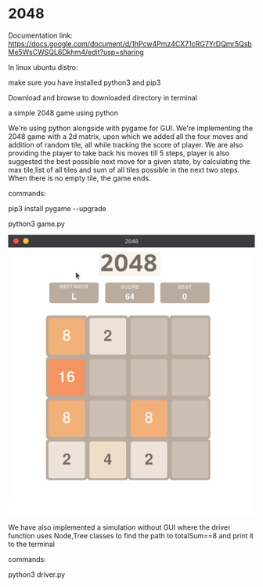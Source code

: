# 2048
Documentation link: https://docs.google.com/document/d/1hPcw4Pmz4CX71cRG7YrDQmr5QsbMe5WsCWSQL6Dkhm4/edit?usp=sharing

In linux ubuntu distro:

make sure you have installed python3 and pip3

Download and browse to downloaded directory in terminal

a simple 2048 game using python

We're using python alongside with pygame for GUI. We're implementing the 2048 game with a 2d matrix, upon which we added all the four moves and addition of random tile, all while tracking the score of player. We are also providing the player to take back his moves till 5 steps, player is also suggested the best possible next move for a given state, by calculating the max tile,list of all tiles and sum of all tiles possible in the next two steps. When there is no empty tile, the game ends.



commands:

  pip3 install pygame --upgrade

  python3 game.py


![alt text](https://github.com/pavan-aeturi/2048/blob/master/simulation.gif?raw=true)


We have also implemented a simulation without GUI where the driver function uses Node,Tree classes to find the path to totalSum==8 and print it to the terminal

commands:

  python3 driver.py
